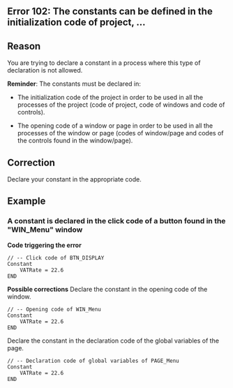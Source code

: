 
## Error 102: The constants can be defined in the initialization code of project, ...
			



<a name="NOTE1"></a>
<a name="NOTE1_1"></a>


## Reason
<a name="reason_ELTTEXTE000093"></a>
You are trying to declare a constant in a process where this type of declaration is not allowed.

**Reminder**: The constants must be declared in:

- The initialization code of the project in order to be used in all the processes of the project (code of project, code of windows and code of controls).

- The opening code of a window or page in order to be used in all the processes of the window or page (codes of window/page and codes of the controls found in the window/page).




<a name="NOTE2"></a>
<a name="NOTE2_1"></a>


## Correction
<a name="correction_ELTTEXTE000117"></a>
Declare your constant in the appropriate code.

<a name="NOTE3"></a>
<a name="NOTE3_1"></a>


## Example
<a name="example_ELTTEXTE000141"></a>


### A constant is declared in the click code of a button found in the "WIN_Menu" window
<a name="constant_declared_the_click_code_button_found_the_winmenu_window_ELTPARAGRAPHE000030"></a>

**Code triggering the error** 


```wl
// -- Click code of BTN_DISPLAY
Constant 
	VATRate = 22.6
END
```


**Possible corrections**
Declare the constant in the opening code of the window.


```wl
// -- Opening code of WIN_Menu
Constant
	VATRate = 22.6
END
```


Declare the constant in the declaration code of the global variables of the page.


```wl
// -- Declaration code of global variables of PAGE_Menu
Constant 
	VATRate = 22.6
END
```



